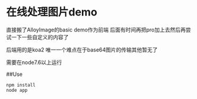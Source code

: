  # 在线处理图片demo

直接搬了AlloyImage的basic demo作为前端
后面有时间再把pro加上去然后再尝试一下一些自定义的内容了

后端用的是koa2
唯一一个难点在于base64图片的传输其他暂无了

需要在node7.6以上运行


##Use

```
npm install 
node app
```

